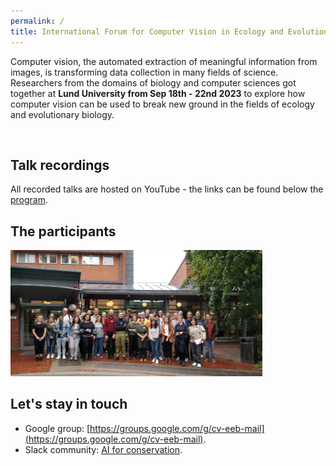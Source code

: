 ```yaml
---
permalink: / 
title: International Forum for Computer Vision in Ecology and Evolutionary Biology
---
```


Computer vision, the automated extraction of meaningful information from images, is transforming data collection in many fields of science. Researchers from the domains of biology and computer sciences got together at **Lund University from Sep 18th - 22nd 2023** to explore how computer vision can be used to break new ground in the fields of ecology and evolutionary biology. 

<img src="{{ site.url }}{{ site.baseurl }}/assets/images/header.png" alt="" class="full"><br>


## Talk recordings

All recorded talks are hosted on YouTube - the links can be found below the [program](program). 

## The participants

<div class="align-center" style="width:80%">
	<a href="/about/">
	<img src="/assets/images/group.jpg"/>
	</a>
</div>
  
## Let's stay in touch
- Google group: [https://groups.google.com/g/cv-eeb-mail](https://groups.google.com/g/cv-eeb-mail). 
- Slack community: [AI for conservation](https://join.slack.com/t/aiforconservation/shared_invite/zt-9e1a80pf-Ez0UK51jYv1Lgd~Hwyy5Zw). 
